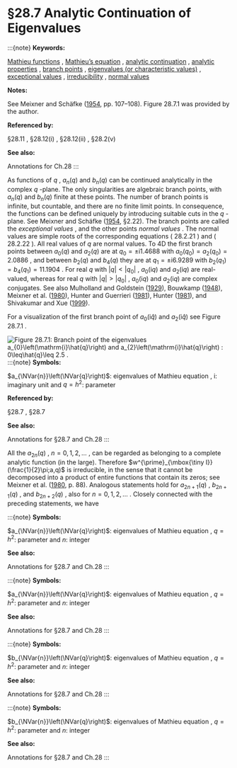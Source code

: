 # §28.7 Analytic Continuation of Eigenvalues

:::{note}
**Keywords:**

[Mathieu functions](http://dlmf.nist.gov/search/search?q=Mathieu%20functions) , [Mathieu’s equation](http://dlmf.nist.gov/search/search?q=Mathieu%20equation) , [analytic continuation](http://dlmf.nist.gov/search/search?q=analytic%20continuation) , [analytic properties](http://dlmf.nist.gov/search/search?q=analytic%20properties) , [branch points](http://dlmf.nist.gov/search/search?q=branch%20points) , [eigenvalues (or characteristic values)](http://dlmf.nist.gov/search/search?q=eigenvalues%20%28or%20characteristic%20values%29) , [exceptional values](http://dlmf.nist.gov/search/search?q=exceptional%20values) , [irreducibility](http://dlmf.nist.gov/search/search?q=irreducibility) , [normal values](http://dlmf.nist.gov/search/search?q=normal%20values)

**Notes:**

See Meixner and Schäfke ([1954](./bib/M.html#bib1598 "Mathieusche Funktionen und Sphäroidfunktionen mit Anwendungen auf physikalische und technische Probleme"), pp. 107–108). Figure 28.7.1 was provided by the author.

**Referenced by:**

§28.11 , §28.12(i) , §28.12(ii) , §28.2(v)

**See also:**

Annotations for Ch.28
:::

As functions of $q$ , $a_{n}\left(q\right)$ and $b_{n}\left(q\right)$ can be continued analytically in the complex $q$ -plane. The only singularities are algebraic branch points, with $a_{n}\left(q\right)$ and $b_{n}\left(q\right)$ finite at these points. The number of branch points is infinite, but countable, and there are no finite limit points. In consequence, the functions can be defined uniquely by introducing suitable cuts in the $q$ -plane. See Meixner and Schäfke ([1954](./bib/M.html#bib1598 "Mathieusche Funktionen und Sphäroidfunktionen mit Anwendungen auf physikalische und technische Probleme"), §2.22). The branch points are called the *exceptional values* , and the other points *normal values* . The normal values are simple roots of the corresponding equations ( 28.2.21 ) and ( 28.2.22 ). All real values of $q$ are normal values. To 4D the first branch points between $a_{0}\left(q\right)$ and $a_{2}\left(q\right)$ are at $q_{0}=\pm\mathrm{i}1.4688$ with $a_{0}\left(q_{0}\right)=a_{2}\left(q_{0}\right)=2.0886$ , and between $b_{2}\left(q\right)$ and $b_{4}\left(q\right)$ they are at $q_{1}=\pm\mathrm{i}6.9289$ with $b_{2}\left(q_{1}\right)=b_{4}\left(q_{1}\right)=11.1904$ . For real $q$ with $|q|<|q_{0}|$ , $a_{0}\left(\mathrm{i}q\right)$ and $a_{2}\left(\mathrm{i}q\right)$ are real-valued, whereas for real $q$ with $|q|>|q_{0}|$ , $a_{0}\left(\mathrm{i}q\right)$ and $a_{2}\left(\mathrm{i}q\right)$ are complex conjugates. See also Mulholland and Goldstein ([1929](./bib/M.html#bib1672 "The characteristic numbers of the Mathieu equation with purely imaginary parameter")), Bouwkamp ([1948](./bib/B.html#bib324 "A note on Mathieu functions")), Meixner et al. ([1980](./bib/M.html#bib1599 "Mathieu Functions and Spheroidal Functions and Their Mathematical Foundations: Further Studies")), Hunter and Guerrieri ([1981](./bib/H.html#bib1116 "The eigenvalues of Mathieu’s equation and their branch points")), Hunter ([1981](./bib/H.html#bib1115 "Two Parametric Eigenvalue Problems of Differential Equations")), and Shivakumar and Xue ([1999](./bib/S.html#bib2072 "On the double points of a Mathieu equation")).

For a visualization of the first branch point of $a_{0}\left(\mathrm{i}\hat{q}\right)$ and $a_{2}\left(\mathrm{i}\hat{q}\right)$ see Figure 28.7.1 .

<a id="F1"></a>

![Figure 28.7.1: Branch point of the eigenvalues $a_{0}\left(\mathrm{i}\hat{q}\right)$ and $a_{2}\left(\mathrm{i}\hat{q}\right)$ : $0\leq\hat{q}\leq 2.5$ .](28/7/F1.png)
:::{note}
**Symbols:**

$a_{\NVar{n}}\left(\NVar{q}\right)$: eigenvalues of Mathieu equation , $\mathrm{i}$: imaginary unit and $q=h^{2}$: parameter

**Referenced by:**

§28.7 , §28.7

**See also:**

Annotations for §28.7 and Ch.28
:::

All the $a_{2n}\left(q\right)$ , $n=0,1,2,\dots$ , can be regarded as belonging to a complete analytic function (in the large). Therefore $w^{\prime}_{\mbox{\tiny I}}(\frac{1}{2}\pi;a,q)$ is irreducible, in the sense that it cannot be decomposed into a product of entire functions that contain its zeros; see Meixner et al. ([1980](./bib/M.html#bib1599 "Mathieu Functions and Spheroidal Functions and Their Mathematical Foundations: Further Studies"), p. 88). Analogous statements hold for $a_{2n+1}\left(q\right)$ , $b_{2n+1}\left(q\right)$ , and $b_{2n+2}\left(q\right)$ , also for $n=0,1,2,\dots$ . Closely connected with the preceding statements, we have

:::{note}
**Symbols:**

$a_{\NVar{n}}\left(\NVar{q}\right)$: eigenvalues of Mathieu equation , $q=h^{2}$: parameter and $n$: integer

**See also:**

Annotations for §28.7 and Ch.28
:::

:::{note}
**Symbols:**

$a_{\NVar{n}}\left(\NVar{q}\right)$: eigenvalues of Mathieu equation , $q=h^{2}$: parameter and $n$: integer

**See also:**

Annotations for §28.7 and Ch.28
:::

:::{note}
**Symbols:**

$b_{\NVar{n}}\left(\NVar{q}\right)$: eigenvalues of Mathieu equation , $q=h^{2}$: parameter and $n$: integer

**See also:**

Annotations for §28.7 and Ch.28
:::

:::{note}
**Symbols:**

$b_{\NVar{n}}\left(\NVar{q}\right)$: eigenvalues of Mathieu equation , $q=h^{2}$: parameter and $n$: integer

**See also:**

Annotations for §28.7 and Ch.28
:::
